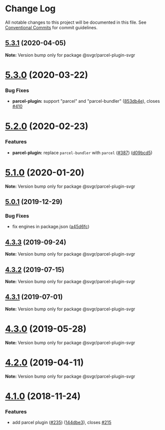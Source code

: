 # Change Log

All notable changes to this project will be documented in this file.
See [Conventional Commits](https://conventionalcommits.org) for commit guidelines.

## [5.3.1](https://github.com/gregberge/svgr/tree/master/packages/parcel-plugin-svgr/compare/v5.3.0...v5.3.1) (2020-04-05)

**Note:** Version bump only for package @svgr/parcel-plugin-svgr





# [5.3.0](https://github.com/gregberge/svgr/tree/master/packages/parcel-plugin-svgr/compare/v5.2.0...v5.3.0) (2020-03-22)


### Bug Fixes

* **parcel-plugin:** support "parcel" and "parcel-bundler" ([853db4e](https://github.com/gregberge/svgr/tree/master/packages/parcel-plugin-svgr/commit/853db4ef0e9da4952e8189e3f86fb62e6c506693)), closes [#410](https://github.com/gregberge/svgr/tree/master/packages/parcel-plugin-svgr/issues/410)





# [5.2.0](https://github.com/gregberge/svgr/tree/master/packages/parcel-plugin-svgr/compare/v5.1.0...v5.2.0) (2020-02-23)


### Features

* **parcel-plugin:** replace `parcel-bundler` with `parcel` ([#387](https://github.com/gregberge/svgr/tree/master/packages/parcel-plugin-svgr/issues/387)) ([d09bcd5](https://github.com/gregberge/svgr/tree/master/packages/parcel-plugin-svgr/commit/d09bcd5d7ba21c8845c6042928bbdf14165e787b))





# [5.1.0](https://github.com/gregberge/svgr/tree/master/packages/parcel-plugin-svgr/compare/v5.0.1...v5.1.0) (2020-01-20)

**Note:** Version bump only for package @svgr/parcel-plugin-svgr





## [5.0.1](https://github.com/gregberge/svgr/tree/master/packages/parcel-plugin-svgr/compare/v5.0.0...v5.0.1) (2019-12-29)


### Bug Fixes

* fix engines in package.json ([a45d6fc](https://github.com/gregberge/svgr/tree/master/packages/parcel-plugin-svgr/commit/a45d6fc8b43402bec60ed4e9273f90fdc65a23a7))





## [4.3.3](https://github.com/gregberge/svgr/tree/master/packages/parcel-plugin-svgr/compare/v4.3.2...v4.3.3) (2019-09-24)

**Note:** Version bump only for package @svgr/parcel-plugin-svgr





## [4.3.2](https://github.com/gregberge/svgr/tree/master/packages/parcel-plugin-svgr/compare/v4.3.1...v4.3.2) (2019-07-15)

**Note:** Version bump only for package @svgr/parcel-plugin-svgr





## [4.3.1](https://github.com/gregberge/svgr/tree/master/packages/parcel-plugin-svgr/compare/v4.3.0...v4.3.1) (2019-07-01)

**Note:** Version bump only for package @svgr/parcel-plugin-svgr





# [4.3.0](https://github.com/gregberge/svgr/tree/master/packages/parcel-plugin-svgr/compare/v4.2.0...v4.3.0) (2019-05-28)

**Note:** Version bump only for package @svgr/parcel-plugin-svgr





# [4.2.0](https://github.com/gregberge/svgr/tree/master/packages/parcel-plugin-svgr/compare/v4.1.0...v4.2.0) (2019-04-11)

**Note:** Version bump only for package @svgr/parcel-plugin-svgr





# [4.1.0](https://github.com/gregberge/svgr/compare/v4.0.4...v4.1.0) (2018-11-24)


### Features

* add parcel plugin ([#235](https://github.com/gregberge/svgr/issues/235)) ([144dbe3](https://github.com/gregberge/svgr/commit/144dbe3)), closes [#215](https://github.com/gregberge/svgr/issues/215)
